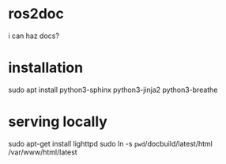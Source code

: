 # ros2doc
i can haz docs?

# installation
sudo apt install python3-sphinx python3-jinja2 python3-breathe

# serving locally
sudo apt-get install lighttpd
sudo ln -s `pwd`/docbuild/latest/html /var/www/html/latest
